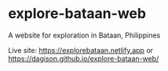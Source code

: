 # explore-bataan-web
A website for exploration in Bataan, Philippines

Live site: https://explorebataan.netlify.app or https://dagison.github.io/explore-bataan-web/
